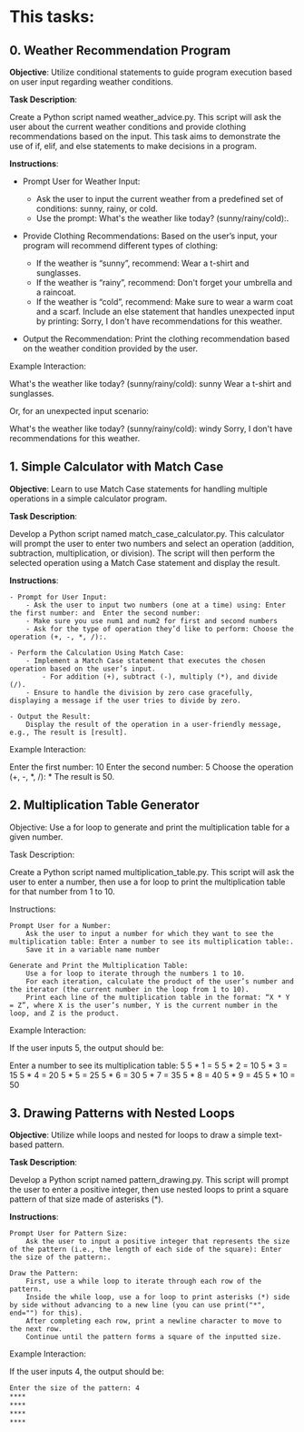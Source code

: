 # This tasks:

## 0. Weather Recommendation Program
__Objective__: Utilize conditional statements to guide program execution based on user input regarding weather conditions.

__Task Description__:

Create a Python script named weather_advice.py. This script will ask the user about the current weather conditions and provide clothing recommendations based on the input. This task aims to demonstrate the use of if, elif, and else statements to make decisions in a program.

__Instructions__:

 - Prompt User for Weather Input:
	- Ask the user to input the current weather from a predefined set of conditions: sunny, rainy, or cold.
	- Use the prompt: What's the weather like today? (sunny/rainy/cold):.

 - Provide Clothing Recommendations:
        Based on the user’s input, your program will recommend different types of clothing:
	- If the weather is “sunny”, recommend: Wear a t-shirt and sunglasses.
	- If the weather is “rainy”, recommend: Don't forget your umbrella and a raincoat.
	- If the weather is “cold”, recommend: Make sure to wear a warm coat and a scarf.
        Include an else statement that handles unexpected input by printing: Sorry, I don't have recommendations for this weather.

  - Output the Recommendation:
        Print the clothing recommendation based on the weather condition provided by the user.

Example Interaction:

What's the weather like today? (sunny/rainy/cold): sunny
Wear a t-shirt and sunglasses.

Or, for an unexpected input scenario:

What's the weather like today? (sunny/rainy/cold): windy
Sorry, I don't have recommendations for this weather.

## 1. Simple Calculator with Match Case 
**Objective**: Learn to use Match Case statements for handling multiple operations in a simple calculator program.

**Task Description**:

Develop a Python script named match_case_calculator.py. This calculator will prompt the user to enter two numbers and select an operation (addition, subtraction, multiplication, or division). The script will then perform the selected operation using a Match Case statement and display the result.

**Instructions**:

    - Prompt for User Input:
        - Ask the user to input two numbers (one at a time) using: Enter the first number: and  Enter the second number:
        - Make sure you use num1 and num2 for first and second numbers
        - Ask for the type of operation they’d like to perform: Choose the operation (+, -, *, /):.

    - Perform the Calculation Using Match Case:
        - Implement a Match Case statement that executes the chosen operation based on the user’s input.
            - For addition (+), subtract (-), multiply (*), and divide (/).
        - Ensure to handle the division by zero case gracefully, displaying a message if the user tries to divide by zero.

    - Output the Result:
        Display the result of the operation in a user-friendly message, e.g., The result is [result].

Example Interaction:

Enter the first number: 10
Enter the second number: 5
Choose the operation (+, -, *, /): *
The result is 50.

## 2. Multiplication Table Generator 
Objective: Use a for loop to generate and print the multiplication table for a given number.

Task Description:

Create a Python script named multiplication_table.py. This script will ask the user to enter a number, then use a for loop to print the multiplication table for that number from 1 to 10.

Instructions:

    Prompt User for a Number:
        Ask the user to input a number for which they want to see the multiplication table: Enter a number to see its multiplication table:.
        Save it in a variable name number

    Generate and Print the Multiplication Table:
        Use a for loop to iterate through the numbers 1 to 10.
        For each iteration, calculate the product of the user’s number and the iterator (the current number in the loop from 1 to 10).
        Print each line of the multiplication table in the format: “X * Y = Z”, where X is the user’s number, Y is the current number in the loop, and Z is the product.

Example Interaction:

If the user inputs 5, the output should be:

Enter a number to see its multiplication table: 5
5 * 1 = 5
5 * 2 = 10
5 * 3 = 15
5 * 4 = 20
5 * 5 = 25
5 * 6 = 30
5 * 7 = 35
5 * 8 = 40
5 * 9 = 45
5 * 10 = 50

## 3. Drawing Patterns with Nested Loops 
**Objective**: Utilize while loops and nested for loops to draw a simple text-based pattern.

**Task Description**:

Develop a Python script named pattern_drawing.py. This script will prompt the user to enter a positive integer, then use nested loops to print a square pattern of that size made of asterisks (*).

**Instructions**:

    Prompt User for Pattern Size:
        Ask the user to input a positive integer that represents the size of the pattern (i.e., the length of each side of the square): Enter the size of the pattern:.

    Draw the Pattern:
        First, use a while loop to iterate through each row of the pattern.
        Inside the while loop, use a for loop to print asterisks (*) side by side without advancing to a new line (you can use print("*", end="") for this).
        After completing each row, print a newline character to move to the next row.
        Continue until the pattern forms a square of the inputted size.

Example Interaction:

If the user inputs 4, the output should be:

```sh
Enter the size of the pattern: 4
****
****
****
****
```



